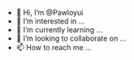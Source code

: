 - 👋 Hi, I’m @Pawloyui
- 👀 I’m interested in ...
- 🌱 I’m currently learning ...
- 💞️ I’m looking to collaborate on ...
- 📫 How to reach me ...

<!---
Pawloyui/Pawloyui is a ✨ special ✨ repository because its `README.md` (this file) appears on your GitHub profile.
You can click the Preview link to take a look at your changes.
--->
